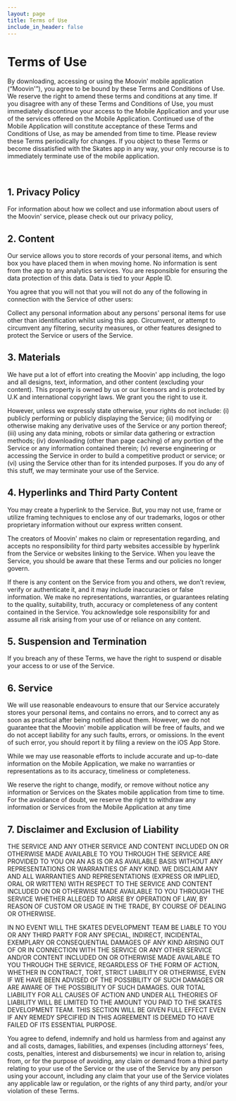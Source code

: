 ```yaml
---
layout: page
title: Terms of Use
include_in_header: false
---
```


# Terms of Use
By downloading, accessing or using the Moovin' mobile application (“Moovin'”), you agree to be bound by these Terms and Conditions of Use. We reserve the right to amend these terms and conditions at any time. If you disagree with any of these Terms and Conditions of Use, you must immediately discontinue your access to the Mobile Application and your use of the services offered on the Mobile Application. Continued use of the Mobile Application will constitute acceptance of these Terms and Conditions of Use, as may be amended from time to time. Please review these Terms periodically for changes. If you object to these Terms or become dissatisfied with the Skates app in any way, your only recourse is to immediately terminate use of the mobile application.

<br>

## 1. Privacy Policy
For information about how we collect and use information about users of the Moovin' service, please check out our privacy policy,

## 2. Content

Our service allows you to store records of your personal items, and which box you have placed them in when moving home. No information is sent from the app to any analytics services. You are responsible for ensuring the data protection of this data. Data is tied to your Apple ID.

You agree that you will not that you will not do any of the following in connection with the Service of other users:

Collect any personal information about any persons' personal items for use other than identification whilst using this app.
Circumvent, or attempt to circumvent any filtering, security measures, or other features designed to protect the Service or users of the Service.

## 3. Materials

We have put a lot of effort into creating the Moovin' app including, the logo and all designs, text, information, and other content (excluding your content). This property is owned by us or our licensors and is protected by U.K and international copyright laws. We grant you the right to use it.

However, unless we expressly state otherwise, your rights do not include: (i) publicly performing or publicly displaying the Service; (ii) modifying or otherwise making any derivative uses of the Service or any portion thereof; (iii) using any data mining, robots or similar data gathering or extraction methods; (iv) downloading (other than page caching) of any portion of the Service or any information contained therein; (v) reverse engineering or accessing the Service in order to build a competitive product or service; or (vi) using the Service other than for its intended purposes. If you do any of this stuff, we may terminate your use of the Service.

## 4. Hyperlinks and Third Party Content

You may create a hyperlink to the Service. But, you may not use, frame or utilize framing techniques to enclose any of our trademarks, logos or other proprietary information without our express written consent.

The creators of Moovin' makes no claim or representation regarding, and accepts no responsibility for third party websites accessible by hyperlink from the Service or websites linking to the Service. When you leave the Service, you should be aware that these Terms and our policies no longer govern.

If there is any content on the Service from you and others, we don’t review, verify or authenticate it, and it may include inaccuracies or false information. We make no representations, warranties, or guarantees relating to the quality, suitability, truth, accuracy or completeness of any content contained in the Service. You acknowledge sole responsibility for and assume all risk arising from your use of or reliance on any content.

## 5. Suspension and Termination

If you breach any of these Terms, we have the right to suspend or disable your access to or use of the Service.

## 6. Service

We will use reasonable endeavours to ensure that our Service accurately stores your personal items, and contains no errors, and to correct any as soon as practical after being notified about them. However, we do not guarantee that the Moovin' mobile application will be free of faults, and we do not accept liability for any such faults, errors, or omissions. In the event of such error, you should report it by filing a review on the iOS App Store.

While we may use reasonable efforts to include accurate and up-to-date information on the Mobile Application, we make no warranties or representations as to its accuracy, timeliness or completeness.

We reserve the right to change, modify, or remove without notice any information or Services on the Skates mobile application from time to time. For the avoidance of doubt, we reserve the right to withdraw any information or Services from the Mobile Application at any time

## 7. Disclaimer and Exclusion of Liability

THE SERVICE AND ANY OTHER SERVICE AND CONTENT INCLUDED ON OR OTHERWISE MADE AVAILABLE TO YOU THROUGH THE SERVICE ARE PROVIDED TO YOU ON AN AS IS OR AS AVAILABLE BASIS WITHOUT ANY REPRESENTATIONS OR WARRANTIES OF ANY KIND. WE DISCLAIM ANY AND ALL WARRANTIES AND REPRESENTATIONS (EXPRESS OR IMPLIED, ORAL OR WRITTEN) WITH RESPECT TO THE SERVICE AND CONTENT INCLUDED ON OR OTHERWISE MADE AVAILABLE TO YOU THROUGH THE SERVICE WHETHER ALLEGED TO ARISE BY OPERATION OF LAW, BY REASON OF CUSTOM OR USAGE IN THE TRADE, BY COURSE OF DEALING OR OTHERWISE.

IN NO EVENT WILL THE SKATES DEVELOPMENT TEAM BE LIABLE TO YOU OR ANY THIRD PARTY FOR ANY SPECIAL, INDIRECT, INCIDENTAL, EXEMPLARY OR CONSEQUENTIAL DAMAGES OF ANY KIND ARISING OUT OF OR IN CONNECTION WITH THE SERVICE OR ANY OTHER SERVICE AND/OR CONTENT INCLUDED ON OR OTHERWISE MADE AVAILABLE TO YOU THROUGH THE SERVICE, REGARDLESS OF THE FORM OF ACTION, WHETHER IN CONTRACT, TORT, STRICT LIABILITY OR OTHERWISE, EVEN IF WE HAVE BEEN ADVISED OF THE POSSIBILITY OF SUCH DAMAGES OR ARE AWARE OF THE POSSIBILITY OF SUCH DAMAGES. OUR TOTAL LIABILITY FOR ALL CAUSES OF ACTION AND UNDER ALL THEORIES OF LIABILITY WILL BE LIMITED TO THE AMOUNT YOU PAID TO THE SKATES DEVELOPMENT TEAM. THIS SECTION WILL BE GIVEN FULL EFFECT EVEN IF ANY REMEDY SPECIFIED IN THIS AGREEMENT IS DEEMED TO HAVE FAILED OF ITS ESSENTIAL PURPOSE.

You agree to defend, indemnify and hold us harmless from and against any and all costs, damages, liabilities, and expenses (including attorneys’ fees, costs, penalties, interest and disbursements) we incur in relation to, arising from, or for the purpose of avoiding, any claim or demand from a third party relating to your use of the Service or the use of the Service by any person using your account, including any claim that your use of the Service violates any applicable law or regulation, or the rights of any third party, and/or your violation of these Terms.
